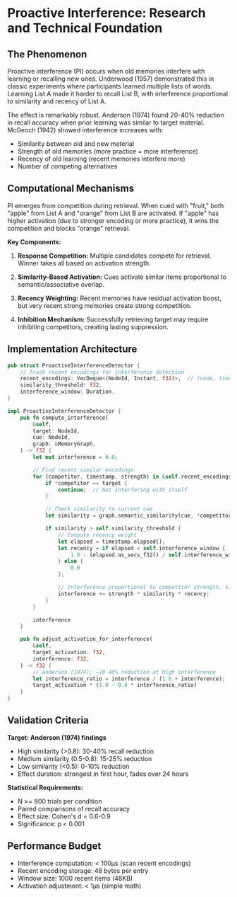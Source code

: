 # Proactive Interference: Research and Technical Foundation

## The Phenomenon

Proactive interference (PI) occurs when old memories interfere with learning or recalling new ones. Underwood (1957) demonstrated this in classic experiments where participants learned multiple lists of words. Learning List A made it harder to recall List B, with interference proportional to similarity and recency of List A.

The effect is remarkably robust. Anderson (1974) found 20-40% reduction in recall accuracy when prior learning was similar to target material. McGeoch (1942) showed interference increases with:
- Similarity between old and new material
- Strength of old memories (more practice = more interference)
- Recency of old learning (recent memories interfere more)
- Number of competing alternatives

## Computational Mechanisms

PI emerges from competition during retrieval. When cued with "fruit," both "apple" from List A and "orange" from List B are activated. If "apple" has higher activation (due to stronger encoding or more practice), it wins the competition and blocks "orange" retrieval.

**Key Components:**

1. **Response Competition:** Multiple candidates compete for retrieval. Winner takes all based on activation strength.

2. **Similarity-Based Activation:** Cues activate similar items proportional to semantic/associative overlap.

3. **Recency Weighting:** Recent memories have residual activation boost, but very recent strong memories create strong competition.

4. **Inhibition Mechanism:** Successfully retrieving target may require inhibiting competitors, creating lasting suppression.

## Implementation Architecture

```rust
pub struct ProactiveInterferenceDetector {
    // Track recent encodings for interference detection
    recent_encodings: VecDeque<(NodeId, Instant, f32)>,  // (node, time, strength)
    similarity_threshold: f32,
    interference_window: Duration,
}

impl ProactiveInterferenceDetector {
    pub fn compute_interference(
        &self,
        target: NodeId,
        cue: NodeId,
        graph: &MemoryGraph,
    ) -> f32 {
        let mut interference = 0.0;

        // Find recent similar encodings
        for (competitor, timestamp, strength) in &self.recent_encodings {
            if *competitor == target {
                continue;  // Not interfering with itself
            }

            // Check similarity to current cue
            let similarity = graph.semantic_similarity(cue, *competitor);

            if similarity > self.similarity_threshold {
                // Compute recency weight
                let elapsed = timestamp.elapsed();
                let recency = if elapsed < self.interference_window {
                    1.0 - (elapsed.as_secs_f32() / self.interference_window.as_secs_f32())
                } else {
                    0.0
                };

                // Interference proportional to competitor strength, similarity, and recency
                interference += strength * similarity * recency;
            }
        }

        interference
    }

    pub fn adjust_activation_for_interference(
        &self,
        target_activation: f32,
        interference: f32,
    ) -> f32 {
        // Anderson (1974): ~20-40% reduction at high interference
        let interference_ratio = interference / (1.0 + interference);
        target_activation * (1.0 - 0.4 * interference_ratio)
    }
}
```

## Validation Criteria

**Target: Anderson (1974) findings**
- High similarity (>0.8): 30-40% recall reduction
- Medium similarity (0.5-0.8): 15-25% reduction
- Low similarity (<0.5): 0-10% reduction
- Effect duration: strongest in first hour, fades over 24 hours

**Statistical Requirements:**
- N >= 800 trials per condition
- Paired comparisons of recall accuracy
- Effect size: Cohen's d = 0.6-0.9
- Significance: p < 0.001

## Performance Budget

- Interference computation: < 100μs (scan recent encodings)
- Recent encoding storage: 48 bytes per entry
- Window size: 1000 recent items (48KB)
- Activation adjustment: < 1μs (simple math)
